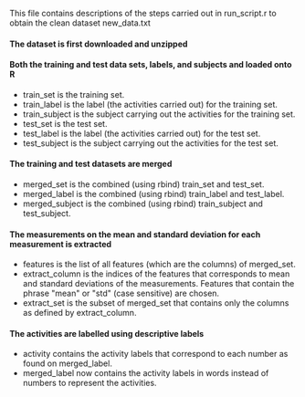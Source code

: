 This file contains descriptions of the steps carried out in run_script.r to obtain the clean dataset new_data.txt

#### The dataset is first downloaded and unzipped

#### Both the training and test data sets, labels, and subjects and loaded onto R
* train_set is the training set.
* train_label is the label (the activities carried out) for the training set.
* train_subject is the subject carrying out the activities for the training set.
* test_set is the test set.
* test_label is the label (the activities carried out) for the test set.
* test_subject is the subject carrying out the activities for the test set.

#### The training and test datasets are merged
* merged_set is the combined (using rbind) train_set and test_set.
* merged_label is the combined (using rbind) train_label and test_label.
* merged_subject is the combined (using rbind) train_subject and test_subject.

#### The measurements on the mean and standard deviation for each measurement is extracted
* features is the list of all features (which are the columns) of merged_set.
* extract_column is the indices of the features that corresponds to mean and standard deviations of the measurements. Features that contain the phrase "mean" or "std" (case sensitive) are chosen.
* extract_set is the subset of merged_set that contains only the columns as defined by extract_column.

#### The activities are labelled using descriptive labels
* activity contains the activity labels that correspond to each number as found on merged_label.
* merged_label now contains the activity labels in words instead of numbers to represent the activities.
